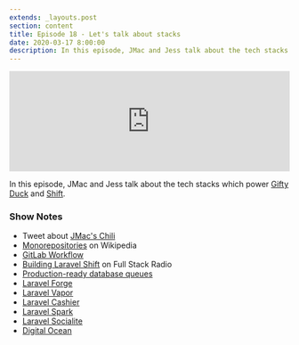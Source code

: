 ```yaml
---
extends: _layouts.post
section: content
title: Episode 18 - Let's talk about stacks
date: 2020-03-17 8:00:00
description: In this episode, JMac and Jess talk about the tech stacks which power Gifty Duck and Shift.
---
```

<iframe src="https://share.transistor.fm/e/11087e87" width="100%" height="180" frameborder="0" scrolling="no" seamless="true" style="width:100%; height:180px;"></iframe>

In this episode, JMac and Jess talk about the tech stacks which power [Gifty Duck](https://giftyduck.com/) and [Shift](https://laravelshift.com).

### Show Notes
- Tweet about [JMac's Chili](https://twitter.com/gonedark/status/1234233318905913345)
- [Monorepositories](https://en.wikipedia.org/wiki/Monorepo) on Wikipedia
- [GitLab Workflow](https://about.gitlab.com/blog/2016/10/25/gitlab-workflow-an-overview/)
- [Building Laravel Shift](http://www.fullstackradio.com/36) on Full Stack Radio
- [Production-ready database queues](https://github.com/laravel/framework/pull/31287)
- [Laravel Forge](https://forge.laravel.com/)
- [Laravel Vapor](https://vapor.laravel.com/)
- [Laravel Cashier](https://laravel.com/docs/7.x/billing)
- [Laravel Spark](https://spark.laravel.com/)
- [Laravel Socialite](https://laravel.com/docs/7.x/socialite)
- [Digital Ocean](https://www.digitalocean.com/)
